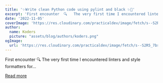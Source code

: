```yaml
---
title: '✨Write clean Python code using pylint and black ✨🐍'
excerpt: 'First encounter  🔍   The very first time I encountered linters and style formatters for...'
date: '2022-11-05'
coverImage: 'https://res.cloudinary.com/practicaldev/image/fetch/s--S2R5_7bs--/c_imagga_scale,f_auto,fl_progressive,h_420,q_auto,w_1000/https://dev-to-uploads.s3.amazonaws.com/uploads/articles/mio82jb31fgf0skp4fm7.png'
author:
  name: Koders
  picture: "assets/blog/authors/koders.png"
ogImage:
  url: 'https://res.cloudinary.com/practicaldev/image/fetch/s--S2R5_7bs--/c_imagga_scale,f_auto,fl_progressive,h_420,q_auto,w_1000/https://dev-to-uploads.s3.amazonaws.com/uploads/articles/mio82jb31fgf0skp4fm7.png'
---
```


First encounter  🔍   The very first time I encountered linters and style formatters for...

[Read more](https://dev.to/saminarp/write-clean-python-code-using-pylint-and-black-17e3)
